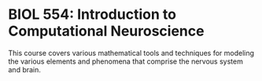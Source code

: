 # BIOL 554: Introduction to Computational Neuroscience

This course covers various mathematical tools and techniques for modeling the various elements and phenomena that comprise the nervous system and brain.